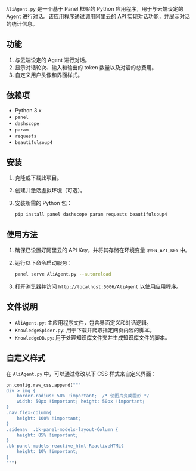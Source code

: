`AliAgent.py` 是一个基于 Panel 框架的 Python 应用程序，用于与云端设定的 Agent 进行对话。该应用程序通过调用阿里云的 API 实现对话功能，并展示对话的统计信息。

## 功能

1. 与云端设定的 Agent 进行对话。
2. 显示对话轮次、输入和输出的 token 数量以及对话的总费用。
3. 自定义用户头像和界面样式。

## 依赖项

- Python 3.x
- `panel`
- `dashscope`
- `param`
- `requests`
- `beautifulsoup4`

## 安装

1. 克隆或下载此项目。
2. 创建并激活虚拟环境（可选）。
3. 安装所需的 Python 包：

    ```bash
    pip install panel dashscope param requests beautifulsoup4
    ```

## 使用方法

1. 确保已设置好阿里云的 API Key，并将其存储在环境变量 `QWEN_API_KEY` 中。
2. 运行以下命令启动服务：

    ```bash
    panel serve AliAgent.py --autoreload
    ```

3. 打开浏览器并访问 `http://localhost:5006/AliAgent` 以使用应用程序。

## 文件说明

- `AliAgent.py`: 主应用程序文件，包含界面定义和对话逻辑。
- `KnowledgeSpider.py`: 用于下载并爬取指定网页内容的脚本。
- `KnowledgeDB.py`: 用于处理知识库文件夹并生成知识库文件的脚本。

## 自定义样式

在 `AliAgent.py` 中，可以通过修改以下 CSS 样式来自定义界面：

```python
pn.config.raw_css.append("""
div > img {
    border-radius: 50% !important;  /* 使图片变成圆形 */
    width: 50px !important; height: 50px !important;
}
.nav.flex-column{
    height: 100% !important;
}
.sidenav  .bk-panel-models-layout-Column {
    height: 85% !important;
}
.bk-panel-models-reactive_html-ReactiveHTML{
    height: 10% !important;
}
""")
